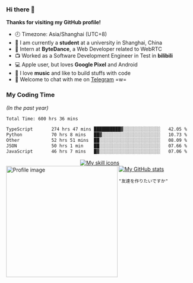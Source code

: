 ### Hi there 👋

**Thanks for visiting my GitHub profile!**

- 🕗 Timezone: Asia/Shanghai (UTC+8)
- 📖 I am currently a **student** at a university in Shanghai, China
- 💼 Intern at **ByteDance**, a Web Developer related to WebRTC
- 📺 Worked as a Software Development Engineer in Test in **bilibili**
- 💻 Apple user, but loves **Google Pixel** and Android
- 🎹 I love **music** and like to build stuffs with code
- 💬 Welcome to chat with me on [Telegram](https://t.me/ReekyStive) =w=

### My Coding Time

_(In the past year)_

<!--START_SECTION:waka-->

```txt
Total Time: 600 hrs 36 mins

TypeScript       274 hrs 47 mins ██████████▓░░░░░░░░░░░░░░   42.05 %
Python           70 hrs 8 mins   ██▓░░░░░░░░░░░░░░░░░░░░░░   10.73 %
Other            52 hrs 51 mins  ██░░░░░░░░░░░░░░░░░░░░░░░   08.09 %
JSON             50 hrs 1 min    ██░░░░░░░░░░░░░░░░░░░░░░░   07.66 %
JavaScript       46 hrs 7 mins   █▓░░░░░░░░░░░░░░░░░░░░░░░   07.06 %
```

<!--END_SECTION:waka-->

<div align="center">
  <a href="#">
    <img alt="My skill icons"
         src="https://skillicons.dev/icons?i=c,cpp,py,js,ts,go,kotlin,html,css,nodejs,deno,vue,electron,express,md,regex,bash,docker,kubernetes,git,linux,vim,vscode,nginx,mongodb,postgres,aws,azure,gcp,cloudflare,arduino,fastapi,selenium,flutter,tensorflow,pytorch,github,gitlab,figma,blender,ableton,ae,au,ps,ai" />
  </a>
</div>

<div align="left">
  <a href="#">
    <img width="300px" align="left" alt="Profile image"
         src="https://user-images.githubusercontent.com/26853900/153685219-56022f94-a2ba-4e10-bf61-34213161ba00.png" />
  </a>
</div>

<div>
  <a href="#">
    <img alt="My GitHub stats"
         src="https://github-readme-stats.vercel.app/api?username=reekystive&include_all_commits=true&show_icons=true&hide_rank=true" />
  </a>
</div>

`"友達を作りたいですか"`
